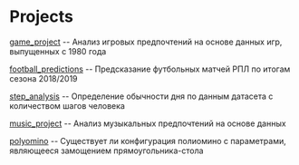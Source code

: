 # Projects

[game_project](game_project.ipynb) -- Анализ игровых предпочтений на основе данных игр, выпущенных с 1980 года

[football_predictions](football_predictions.ipynb) -- Предсказание футбольных матчей РПЛ по итогам сезона 2018/2019

[step_analysis](step_analysis.ipynb) -- Определение обычности дня по данным датасета с количеством шагов человека 

[music_project](music_project.ipynb) -- Анализ музыкальных предпочтений на основе данных 

[polyomino](polyomino) -- Существует ли конфигурация полиомино с параметрами, являющееся замощением прямоугольника-стола